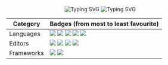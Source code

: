 <div align="center">

<img src="https://readme-typing-svg.herokuapp.com?font=Pixelify+Sans&size=28&duration=1000&pause=3999&color=35E1EB&center=true&vCenter=true&random=true&width=530&lines=I+Hate+Writing+Shaders;Made+with+Raylib;Lorem+ipsum+dolor+sit+amet;Couldn't+find+L%C3%96VE+badge+%3A(;%E1%93%9A%E1%98%8F%E1%97%A2;Sorry+for+loving+Python;Love+Lua+Tables+(they+are+op);Django-mango;Monke;I+have+no+idea+what+to+put+here+._.;I+love+programming+Scene+Managers;I+love+programming;Yoyo!!1!;Also+try+Minecraft!;I+love;Line+16;This+is+Pixelify+Sans+font.+Cool%2C+right%3F;LBP+ONE+LOVE;Enter+text+here" alt="Typing SVG" />

<img src="https://readme-typing-svg.herokuapp.com?font=Pixelify+Sans&size=28&duration=1&pause=179&color=EB27BF&center=true&vCenter=true&width=530&lines=%7C+-------+%7C+Dancing+separator+%7C+-------+%7C;%2F+-----+%5C+Dancing+separator+%5C+-----+%2F;%7C+-------+%7C+Dancing+separator+%7C+-------+%7C;%5C+-----+%2F+Dancing+separator+%2F+-----+%5C" alt="Typing SVG" />

|Category|Badges (from most to least favourite)|
|-|-|
|Languages|<img src="https://img.shields.io/badge/Python-FFD43B?style=for-the-badge&logo=python&logoColor=blue"> <img src="https://img.shields.io/badge/Lua-2C2D72?style=for-the-badge&logo=lua&logoColor=white"> <img src="https://img.shields.io/badge/Java-ED8B00?style=for-the-badge&logo=openjdk&logoColor=white"> <img src="https://img.shields.io/badge/C%2B%2B-00599C?style=for-the-badge&logo=c%2B%2B&logoColor=white"> <img src="https://img.shields.io/badge/JavaScript-yellow?style=for-the-badge&logo=JavaScript&logoColor=white">|
|Editors|<img src="https://img.shields.io/badge/Rider-crimson.svg?&style=for-the-badge&logo=Rider&logoColor=white"> <img src="https://img.shields.io/badge/PyCharm-00b300.svg?&style=for-the-badge&logo=PyCharm&logoColor=white"> <img src="https://img.shields.io/badge/IntelliJ_IDEA-00468B.svg?style=for-the-badge&logo=intellij-idea&logoColor=white"> <img src="https://img.shields.io/badge/VSCode-0078D4?style=for-the-badge&logo=visual%20studio%20code&logoColor=white">|
|Frameworks|<img src="https://img.shields.io/badge/raylib-black?style=for-the-badge&logo=raylib&logoColor=white"> <img src="https://img.shields.io/badge/Django-092E20?style=for-the-badge&logo=django&logoColor=green">|

</div>
